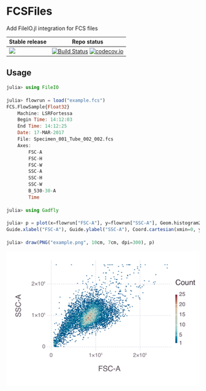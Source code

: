 # FCSFiles

Add FileIO.jl integration for FCS files

| Stable release                                   | Repo status  |
|--------------------------------------------------|--------------|
| ![](https://juliahub.com/docs/FCSFiles/version.svg) | [![Build Status](https://travis-ci.org/tlnagy/FCSFiles.jl.svg?branch=master)](https://travis-ci.org/tlnagy/FCSFiles.jl) [![codecov.io](http://codecov.io/github/tlnagy/FCSFiles.jl/coverage.svg?branch=master)](http://codecov.io/github/tlnagy/FCSFiles.jl?branch=master) |

## Usage

```julia
julia> using FileIO

julia> flowrun = load("example.fcs")
FCS.FlowSample{Float32}
    Machine: LSRFortessa
    Begin Time: 14:12:03
    End Time: 14:12:25
    Date: 17-MAR-2017
    File: Specimen_001_Tube_002_002.fcs
    Axes:
        FSC-A
        FSC-H
        FSC-W
        SSC-A
        SSC-H
        SSC-W
        B_530-30-A
        Time

julia> using Gadfly

julia> p = plot(x=flowrun["FSC-A"], y=flowrun["SSC-A"], Geom.histogram2d,
Guide.xlabel("FSC-A"), Guide.ylabel("SSC-A"), Coord.cartesian(xmin=0, ymin=0))

julia> draw(PNG("example.png", 10cm, 7cm, dpi=300), p)

```

![](example.png)

